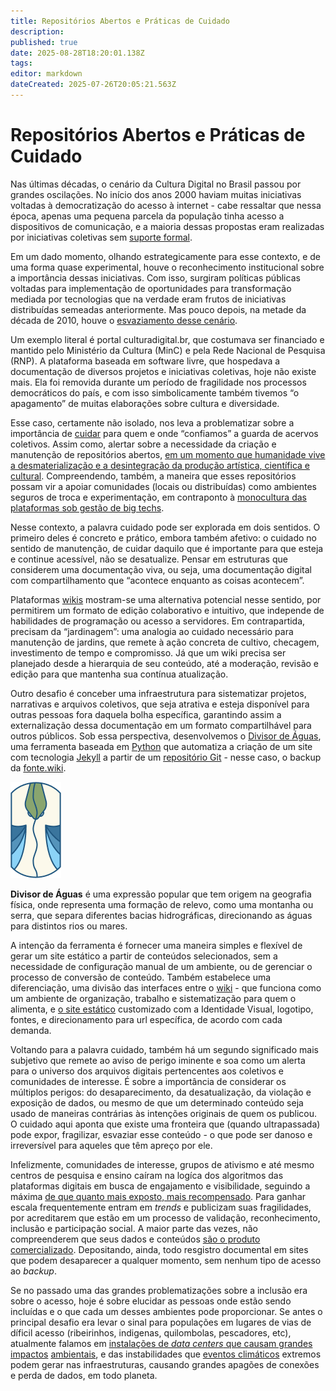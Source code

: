 ```yaml
---
title: Repositórios Abertos e Práticas de Cuidado
description: 
published: true
date: 2025-08-28T18:20:01.138Z
tags: 
editor: markdown
dateCreated: 2025-07-26T20:05:21.563Z
---
```


# Repositórios Abertos e Práticas de Cuidado

Nas últimas décadas, o cenário da Cultura Digital no Brasil passou por grandes oscilações. No início dos anos 2000 haviam muitas iniciativas voltadas à democratização do acesso à internet - cabe ressaltar que nessa época, apenas uma pequena parcela da população tinha acesso a dispositivos de comunicação, e a maioria dessas propostas eram realizadas por iniciativas coletivas sem [suporte formal](https://archive.org/details/cadernos-submidiaticos-07/page/n5/mode/2up).

Em um dado momento, olhando estrategicamente para esse contexto, e de uma forma quase experimental, houve o reconhecimento institucional sobre a importância dessas iniciativas. Com isso, surgiram políticas públicas voltadas para implementação de oportunidades para transformação mediada por tecnologias que na verdade eram frutos de iniciativas distribuídas semeadas anteriormente. Mas pouco depois, na metade da década de 2010, houve o [esvaziamento desse cenário](https://archive.org/details/ID21_0-5/page/n21/mode/2up).

Um exemplo literal é portal culturadigital.br, que costumava ser financiado e mantido pelo Ministério da Cultura (MinC) e pela Rede Nacional de Pesquisa (RNP). A plataforma baseada em software livre, que hospedava a documentação de diversos projetos e iniciativas coletivas, hoje não existe mais. Ela foi removida durante um período de fragilidade nos processos democráticos do país, e com isso simbolicamente também tivemos “o apagamento” de muitas elaborações sobre cultura e diversidade. 

Esse caso, certamente não isolado, nos leva a problematizar sobre a importância de [cuidar](https://fonte.wiki/pt-br/projetos/cuidado) para quem e onde “confiamos” a guarda de acervos coletivos. Assim como, alertar sobre a necessidade da criação e manutenção de repositórios abertos, [em um momento que humanidade vive a desmaterialização e a desintegração da produção artística, científica e cultural](https://www.researchgate.net/publication/355046424_The_Big_Techification_of_Everything). Compreendendo, também, a maneira que esses repositórios possam vir a apoiar comunidades (locais ou distribuídas) como ambientes seguros de troca e experimentação, em contraponto à [monocultura das plataformas sob gestão de big techs](https://www.noemamag.com/we-need-to-rewild-the-internet/).

Nesse contexto, a palavra cuidado pode ser explorada em dois sentidos. O primeiro deles é concreto e prático, embora também afetivo: o cuidado no sentido de manutenção, de cuidar daquilo que é importante para que esteja e continue acessível, não se desatualize. Pensar em estruturas que considerem uma documentação viva, ou seja, uma documentação digital com compartilhamento que “acontece enquanto as coisas acontecem”.

Plataformas [wikis](https://pt.wikiversity.org/wiki/Ajuda:O_que_%C3%A9_uma_Wiki%3F) mostram-se uma alternativa potencial nesse sentido, por permitirem um formato de edição colaborativo e intuitivo, que independe de habilidades de programação ou acesso a servidores. Em contrapartida, precisam da “jardinagem”: uma analogia ao cuidado necessário para manutenção de jardins, que remete à ação concreta de cultivo, checagem, investimento de tempo e compromisso. Já que um wiki precisa ser planejado desde a hierarquia de seu conteúdo, até a moderação, revisão e edição para que mantenha sua contínua atualização. 

Outro desafio é conceber uma infraestrutura para sistematizar projetos, narrativas e arquivos coletivos, que seja atrativa e esteja disponível para outras pessoas fora daquela bolha específica, garantindo assim a externalização dessa documentação em um formato compartilhável para outros públicos. Sob essa perspectiva, desenvolvemos o [Divisor de Águas](https://fonte.wiki/projetos/divisor), uma ferramenta baseada em [Python](https://www.python.org/) que automatiza a criação de um site com tecnologia [Jekyll](https://jekyllrb.com/) a partir de um [repositório Git](https://git-scm.com/book/pt-br/v2/Fundamentos-de-Git-Obtendo-um-Reposit%C3%B3rio-Git) - nesse caso, o backup da [fonte.wiki](https://fonte.wiki/).

![divisor.png](/projetos/maedagua/divisor.png)

**Divisor de Águas** é uma expressão popular que tem origem na geografia física, onde representa uma formação de relevo, como uma montanha ou serra, que separa diferentes bacias hidrográficas, direcionando as águas para distintos rios ou mares.

A intenção da ferramenta é fornecer uma maneira simples e flexível de gerar um site estático a partir de conteúdos selecionados, sem a necessidade de configuração manual de um ambiente, ou de gerenciar o processo de conversão de conteúdo. Também estabelece uma diferenciação, uma divisão das interfaces entre o [wiki](https://fonte.wiki/pt-br/projetos/maedagua) - que funciona como um ambiente de organização, trabalho e sistematização para quem o alimenta, e [o site estático](https://maedagua.fonte.wiki/) customizado com a Identidade Visual, logotipo, fontes, e direcionamento para url específica, de acordo com cada demanda.

Voltando para a palavra cuidado, também há um segundo significado mais subjetivo que remete ao aviso de perigo iminente e soa como um alerta para o universo dos arquivos digitais pertencentes aos coletivos e comunidades de interesse. É sobre a importância de considerar os múltiplos perigos: do desaparecimento, da desatualização, da violação e exposição de dados, ou mesmo de que um determinado conteúdo seja usado de maneiras contrárias às intenções originais de quem os publicou. O cuidado aqui aponta que existe uma fronteira que (quando ultrapassada) pode expor, fragilizar, esvaziar esse conteúdo - o que pode ser danoso e irreversível para aqueles que têm apreço por ele.

Infelizmente, comunidades de interesse, grupos de ativismo e até mesmo centros de pesquisa  e ensino caíram na logíca dos algoritmos das plataformas digitais em busca de engajamento e visibilidade, seguindo a máxima [de que quanto mais exposto, mais recompensado](https://floatvibes.substack.com/p/rituais-de-humilhacao-a-era-low-profile). Para ganhar escala frequentemente entram em *trends* e publicizam suas fragilidades, por acreditarem que estão em um processo de validação, reconhecimento, inclusão e participação social. A maior parte das vezes, não compreenderem que seus dados e conteúdos [são o produto comercializado](https://idec.org.br/dicas-e-direitos/venda-da-iris-do-olho-conheca-os-perigos-por-tras-dessa-pratica). Depositando, ainda, todo resgistro documental em sites que podem desaparecer a qualquer momento, sem nenhum tipo de acesso ao *backup*.

Se no passado uma das grandes problematizações sobre a inclusão era sobre o acesso, hoje é sobre elucidar as pessoas onde estão sendo incluídas e o que cada um desses ambientes pode proporcionar. Se antes o principal desafio era levar o sinal para populações em lugares de vias de díficil acesso (ribeirinhos, indigenas, quilombolas, pescadores, etc), atualmente falamos em [instalações de *data centers* que causam grandes impactos](https://elpais.com/tecnologia/2025-08-09/el-patio-trasero-de-la-ia-un-mapa-de-la-fiebre-del-oro-del-siglo-xxi.html) [ambientais](https://www.youtube.com/watch?v=yj26gqIJMrM), e das instabilidades que [eventos climáticos](https://dl.acm.org/doi/10.1145/3232755.3232775) extremos podem gerar nas infraestruturas, causando grandes apagões de conexões e perda de dados, em todo planeta.


